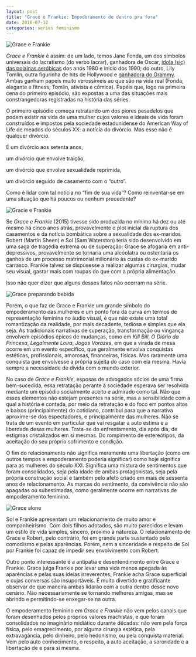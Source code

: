 ```yaml
---
layout: post
title: "Grace e Frankie: Empoderamento de dentro pra fora"
date: 2016-07-12
categories: series feminismo
---
```

![Grace e Frankie](https://seriesporelas.com.br/wp-content/uploads/2016/07/g-f1.jpg)

_Grace e Frankie_ é assim: de um lado, temos Jane Fonda, um dos símbolos universais do lacratismo (do verbo lacrar), ganhadora de Oscar, [ídola (sic) das polainas aeróbicas](https://www.youtube.com/watch?v=6tJflKLu6zo) dos anos 1980 e início dos 1990; do outro, Lily Tomlin, outra figurinha de hits de Hollywood e [ganhadora do Grammy](https://en.wikipedia.org/wiki/This_Is_a_Recording_(Lily_Tomlin_album)). Ambas ganham papeis muito verossímeis ao que são na vida real (Fonda, elegante e fitness; Tomlin, ativista e cômica). Papéis que, logo na primeira cena do primeiro episódio, são expostas a uma das situações mais constrangedoras registradas na história das séries.

O primeiro episódio começa retratando um dos piores pesadelos que podem existir na vida de uma mulher cujos valores e ideais de vida foram construídos e impostos pela sociedade estadunidense do American Way of Life de meados do séculos XX: a notícia do divórcio. Mas esse não é qualquer divórcio.

É um divórcio aos setenta anos,

um divórcio que envolve traição,

um divórcio que envolve sexualidade reprimida,

um divórcio seguido de casamento com o “outro”.

Como é lidar com tal notícia no “fim de sua vida”? Como reinventar-se em uma situação que há poucos ou nenhum precedente?

![Gracie e Frankie](https://seriesporelas.com.br/wp-content/uploads/2016/07/g-f2-799x533.jpg)

Se _Grace e Frankie_ (2015) tivesse sido produzida no mínimo há dez ou até mesmo há cinco anos atrás, provavelmente o plot inicial da ruptura dos casamentos e da notícia bombática sobre a sexualidade dos ex-maridos Robert (Martin Sheen) e Sol (Sam Waterston) teria sido desenvolvido em uma saga de tragédia extrema ou de superação: Grace se afogaria em anti-depressivos, provavelmente se tornaria uma alcóolatra ou ostentaria os ganhos de um processo matrimonial milionário às custas do ex-marido carrasco. Frankie talvez se dispusesse a realizar algumas cirurgias, mudar seu visual,  gastar mais com roupas do que com a própria alimentação.

Isso não quer dizer que alguns desses fatos não ocorram na série.

![Grace preparando bebida](https://seriesporelas.com.br/wp-content/uploads/2016/07/g-f3-799x533.jpg)

Porém, o que faz de Grace e Frankie um grande símbolo do empoderamento das mulheres e um ponto fora da curva em termos de representação feminina no áudio visual, é que não existe uma total romantização da realidade, por mais decadente, tediosa e simples que ela seja. As tradicionais narrativas de superação, transformação ou vingança envolvem episódios épicos de mudanças, como em _Kill Bill_, _O Diário da Princesa_, _Legalmente Loira_, _Jogos Vorazes_, em que a virada de mesa ocorre em um evento específico, que geralmente envolva conquistas estéticas, profissionais, amorosas, financeiras, físicas. Mas raramente uma conquista que envolvesse a própria sujeita do caso com ela mesma. Havia sempre a necessidade de dívida com o mundo exterior.

No caso de _Grace e Frankie_, esposas de advogados sócios de uma firma bem-sucedida, essa retratação perante à sociedade esperava ser resolvida mediante um episódio socialmente aceito e admirado como tal. Não que esses elementos não estejam presentes na série, mas a sensibilidade com a qual a história é contada, por meio da retratação e do foco em pontos altos e baixos (principalmente) do cotidiano, contribui para que a narrativa aproxime-se dos espectadores, e principalmente das mulheres. Não se trata de um evento em particular que vai resgatar a auto estima e a liberdade desas mulheres. Trata-se do enfrentamento, dia após dia, de estigmas cristalizados em si mesmas. Do rompimento de estereótipos, da aceitação do seu próprio sofrimento e condição.

O fim do relacionamento não significa meramente uma libertação (como em outros tempos e empoderamento poderia significar) como hoje significa para as mulheres do século XXI.  Significa uma mistura de sentimentos que foram consolidados, seja pela idade de ambas protagonistas, seja pela própria construção social e também pelo afeto criado em mais de sessenta anos de relacionamento. As marcas do sentimento, da convivência não são apagadas ou subestimadas, como geralmente ocorre em narrativas de empoderamento feminino.

![Grace alone](http://www.seriesporelas.com.br/wp-content/uploads/2016/07/giphy-2.gif)

Sol e Frankie apresentam um relacionamento de muito amor e companheirismo. Com dois filhos adotados, são muito parecidos e levam um estilo de vida simples, sincero, próximo à natureza. O relacionamento de Grace e Robert, pelo contrário, foi em grande parte sustentado pelo comodismo e pelas aparências. Porém, nem a sinceridade e respeito de Sol por Frankie foi capaz de impedir seu envolvimento com Robert.

Outro ponto interessante é a antipatia e desentendimento entre Grace e Frankie. Grace julga Frankie por levar uma vida menos apegada às aparências e pelas suas ideias irreverentes; Frankie acha Grace superficial e cujas conversas são insuportáveis. É muito divertido e gratificante observar de que maneira ambas lidarão com a outra dentro desse novo cenário. Não necessariamente se tornando melhores amigas, mas se abrindo e permitindo-se enxegar-se na outra.

O empoderamento feminino em _Grace e Frankie_ não vem pelos canais que foram desenhados pelos próprios valores machistas, e que foram consolidados no imaginário midiático durante décadas: não vem pela força física, pelo emagrecimento, por alguma cirurgia estética, pela extravagância, pelo dinheiro, pelo hedonismo, ou pela conquista material. Vem pelo auto conhecimento, o respeito, a auto aceitação, a sororidade e a libertação de e para si mesma.
